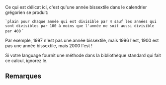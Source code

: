 Ce qui est délicat ici, c'est qu'une année bissextile dans le calendrier grégorien se produit:

`` `plain
pour chaque année qui est divisible par 4
   sauf les années qui sont divisibles par 100
     à moins que l'année ne soit aussi divisible par 400
`` `

Par exemple, 1997 n'est pas une année bissextile, mais 1996 l'est, 1900 est pas une année bissextile, mais 2000 l'est !

Si votre language fournit une méthode dans la bibliothèque standard qui fait ce calcul, ignorez le.

## Remarques

[Vidéo]: http://www.youtube.com/watch?v=xX96xng7sAE
